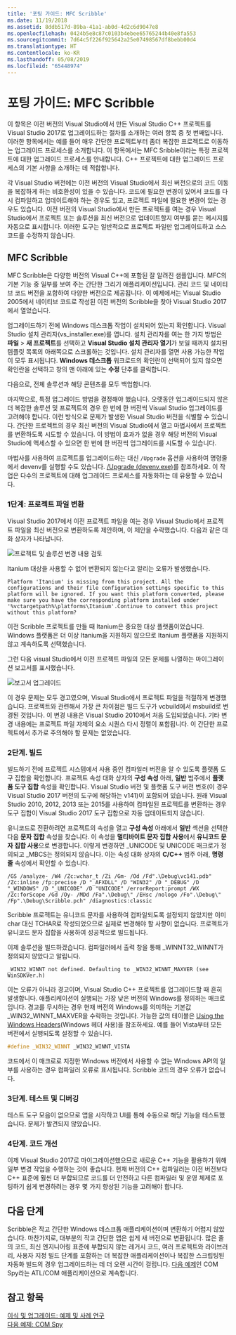 ```yaml
---
title: '포팅 가이드: MFC Scribble'
ms.date: 11/19/2018
ms.assetid: 8ddb517d-89ba-41a1-ab0d-4d2c6d9047e8
ms.openlocfilehash: 0424b5e8c87c0103b4ebee65765244b40e8fa553
ms.sourcegitcommit: 7d64c5f226f925642a25e07498567df8bebb00d4
ms.translationtype: HT
ms.contentlocale: ko-KR
ms.lasthandoff: 05/08/2019
ms.locfileid: "65448974"
---
```

# <a name="porting-guide-mfc-scribble"></a>포팅 가이드: MFC Scribble

이 항목은 이전 버전의 Visual Studio에서 만든 Visual Studio C++ 프로젝트를 Visual Studio 2017로 업그레이드하는 절차를 소개하는 여러 항목 중 첫 번째입니다. 이러한 항목에서는 예를 들어 매우 간단한 프로젝트부터 좀더 복잡한 프로젝트로 이동하는 업그레이드 프로세스를 소개합니다. 이 항목에서는 MFC Sribble이라는 특정 프로젝트에 대한 업그레이드 프로세스를 안내합니다. C++ 프로젝트에 대한 업그레이드 프로세스의 기본 사항을 소개하는 데 적합합니다.

각 Visual Studio 버전에는 이전 버전의 Visual Studio에서 최신 버전으로의 코드 이동을 복잡하게 하는 비호환성이 있을 수 있습니다. 코드에 필요한 변경이 있어서 코드를 다시 컴파일하고 업데이트해야 하는 경우도 있고, 프로젝트 파일에 필요한 변경이 있는 경우도 있습니다. 이전 버전의 Visual Studio에서 만든 프로젝트를 여는 경우 Visual Studio에서 프로젝트 또는 솔루션을 최신 버전으로 업데이트할지 여부를 묻는 메시지를 자동으로 표시합니다. 이러한 도구는 일반적으로 프로젝트 파일만 업그레이드하고 소스 코드를 수정하지 않습니다.

## <a name="mfc-scribble"></a>MFC Scribble

MFC Scribble은 다양한 버전의 Visual C++에 포함된 잘 알려진 샘플입니다. MFC의 기본 기능 중 일부를 보여 주는 간단한 그리기 애플리케이션입니다. 관리 코드 및 네이티브 코드 버전을 포함하여 다양한 버전으로 제공됩니다. 이 예제에서는 Visual Studio 2005에서 네이티브 코드로 작성된 이전 버전의 Scribble을 찾아 Visual Studio 2017에서 열었습니다.

업그레이드하기 전에 Windows 데스크톱 작업이 설치되어 있는지 확인합니다. Visual Studio 설치 관리자(vs_installer.exe)를 엽니다. 설치 관리자를 여는 한 가지 방법은 **파일** > **새 프로젝트**를 선택하고 **Visual Studio 설치 관리자 열기**가 보일 때까지 설치된 템플릿 목록의 아래쪽으로 스크롤하는 것입니다. 설치 관리자를 열면 사용 가능한 작업이 모두 표시됩니다. **Windows 데스크톱** 워크로드의 확인란이 선택되어 있지 않으면 확인란을 선택하고 창의 맨 아래에 있는 **수정** 단추를 클릭합니다.

다음으로, 전체 솔루션과 해당 콘텐츠를 모두 백업합니다.

마지막으로, 특정 업그레이드 방법을 결정해야 했습니다. 오랫동안 업그레이드되지 않은 더 복잡한 솔루션 및 프로젝트의 경우 한 번에 한 버전씩 Visual Studio 업그레이드를 고려해야 합니다. 이런 방식으로 문제가 발생한 Visual Studio 버전을 식별할 수 있습니다. 간단한 프로젝트의 경우 최신 버전의 Visual Studio에서 열고 마법사에서 프로젝트를 변환하도록 시도할 수 있습니다. 이 방법이 효과가 없을 경우 해당 버전의 Visual Studio에 액세스할 수 있으면 한 번에 한 버전씩 업그레이드를 시도할 수 있습니다.

마법사를 사용하여 프로젝트를 업그레이드하는 대신 `/Upgrade` 옵션을 사용하여 명령줄에서 devenv를 실행할 수도 있습니다. [/Upgrade (devenv.exe)](/visualstudio/ide/reference/upgrade-devenv-exe)를 참조하세요. 이 작업은 다수의 프로젝트에 대해 업그레이드 프로세스를 자동화하는 데 유용할 수 있습니다.

### <a name="step-1-converting-the-project-file"></a>1단계: 프로젝트 파일 변환

Visual Studio 2017에서 이전 프로젝트 파일을 여는 경우 Visual Studio에서 프로젝트 파일을 최신 버전으로 변환하도록 제안하며, 이 제안을 수락했습니다. 다음과 같은 대화 상자가 나타납니다.

![프로젝트 및 솔루션 변경 내용 검토](../porting/media/scribbleprojectupgrade.PNG "프로젝트 및 솔루션 변경 내용 검토")

Itanium 대상을 사용할 수 없어 변환되지 않는다고 알리는 오류가 발생했습니다.

```Output
Platform 'Itanium' is missing from this project. All the configurations and their file configuration settings specific to this platform will be ignored. If you want this platform converted, please make sure you have the corresponding platform installed under '%vctargetpath%\platforms\Itanium'.Continue to convert this project without this platform?
```

이전 Scribble 프로젝트를 만들 때 Itanium은 중요한 대상 플랫폼이었습니다. Windows 플랫폼은 더 이상 Itanium을 지원하지 않으므로 Itanium 플랫폼을 지원하지 않고 계속하도록 선택했습니다.

그런 다음 visual Studio에서 이전 프로젝트 파일의 모든 문제를 나열하는 마이그레이션 보고서를 표시했습니다.

![보고서 업그레이드](../porting/media/scribblemigrationreport.PNG "보고서 업그레이드")

이 경우 문제는 모두 경고였으며, Visual Studio에서 프로젝트 파일을 적절하게 변경했습니다. 프로젝트와 관련해서 가장 큰 차이점은 빌드 도구가 vcbuild에서 msbuild로 변경된 것입니다. 이 변경 내용은 Visual Studio 2010에서 처음 도입되었습니다. 기타 변경 내용에는 프로젝트 파일 자체의 요소 시퀀스 다시 정렬이 포함됩니다. 이 간단한 프로젝트에서 추가로 주의해야 할 문제는 없었습니다.

### <a name="step-2-getting-it-to-build"></a>2단계. 빌드

빌드하기 전에 프로젝트 시스템에서 사용 중인 컴파일러 버전을 알 수 있도록 플랫폼 도구 집합을 확인합니다. 프로젝트 속성 대화 상자의 **구성 속성** 아래, **일반** 범주에서 **플랫폼 도구 집합** 속성을 확인합니다. Visual Studio 버전 및 플랫폼 도구 버전 번호(이 경우 Visual Studio 2017 버전의 도구에 해당하는 v141)이 포함되어 있습니다. 원래 Visual Studio 2010, 2012, 2013 또는 2015를 사용하여 컴파일된 프로젝트를 변환하는 경우 도구 집합이 Visual Studio 2017 도구 집합으로 자동 업데이트되지 않습니다.

유니코드로 전환하려면 프로젝트의 속성을 열고 **구성 속성** 아래에서 **일반** 섹션을 선택한 다음 **문자 집합** 속성을 찾습니다. 이 속성을 **멀티바이트 문자 집합 사용**에서 **유니코드 문자 집합 사용**으로 변경합니다. 이렇게 변경하면 _UNICODE 및 UNICODE 매크로가 정의되고 _MBCS는 정의되지 않습니다. 이는 속성 대화 상자의 **C/C++** 범주 아래, **명령줄** 속성에서 확인할 수 있습니다.

```Output
/GS /analyze- /W4 /Zc:wchar_t /Zi /Gm- /Od /Fd".\Debug\vc141.pdb" /Zc:inline /fp:precise /D "_AFXDLL" /D "WIN32" /D "_DEBUG" /D "_WINDOWS" /D "_UNICODE" /D "UNICODE" /errorReport:prompt /WX /Zc:forScope /Gd /Oy- /MDd /Fa".\Debug\" /EHsc /nologo /Fo".\Debug\" /Fp".\Debug\Scribble.pch" /diagnostics:classic
```

Scribble 프로젝트는 유니코드 문자를 사용하여 컴파일되도록 설정되지 않았지만 이미 char 대신 TCHAR로 작성되었으므로 실제로 변경해야 할 사항이 없습니다. 프로젝트가 유니코드 문자 집합을 사용하여 성공적으로 빌드됩니다.

이제 솔루션을 빌드하겠습니다. 컴파일러에서 출력 창을 통해 _WINNT32_WINNT가 정의되지 않았다고 알립니다.

```Output
_WIN32_WINNT not defined. Defaulting to _WIN32_WINNT_MAXVER (see WinSDKVer.h)
```

이는 오류가 아니라 경고이며, Visual Studio C++ 프로젝트를 업그레이드할 때 흔히 발생합니다. 애플리케이션이 실행되는 가장 낮은 버전의 Windows를 정의하는 매크로입니다. 경고를 무시하는 경우 현재 버전의 Windows를 의미하는 기본값 _WIN32_WINNT_MAXVER을 수락하는 것입니다. 가능한 값의 테이블은 [Using the Windows Headers](/windows/desktop/WinProg/using-the-windows-headers)(Windows 헤더 사용)을 참조하세요. 예를 들어 Vista부터 모든 버전에서 실행되도록 설정할 수 있습니다.

```cpp
#define _WIN32_WINNT _WIN32_WINNT_VISTA
```

코드에서 이 매크로로 지정한 Windows 버전에서 사용할 수 없는 Windows API의 일부를 사용하는 경우 컴파일러 오류로 표시됩니다. Scribble 코드의 경우 오류가 없습니다.

### <a name="step-3-testing-and-debugging"></a>3단계. 테스트 및 디버깅

테스트 도구 모음이 없으므로 앱을 시작하고 UI를 통해 수동으로 해당 기능을 테스트했습니다. 문제가 발견되지 않았습니다.

### <a name="step-4-improve-the-code"></a>4단계. 코드 개선

이제 Visual Studio 2017로 마이그레이션했으므로 새로운 C++ 기능을 활용하기 위해 일부 변경 작업을 수행하는 것이 좋습니다. 현재 버전의 C++ 컴파일러는 이전 버전보다 C++ 표준에 훨씬 더 부합되므로 코드를 더 안전하고 다른 컴파일러 및 운영 체제로 포팅하기 쉽게 변경하려는 경우 몇 가지 향상된 기능을 고려해야 합니다.

## <a name="next-steps"></a>다음 단계

Scribble은 작고 간단한 Windows 데스크톱 애플리케이션이며 변환하기 어렵지 않았습니다. 마찬가지로, 대부분의 작고 간단한 앱은 쉽게 새 버전으로 변환됩니다.  많은 줄의 코드, 최신 엔지니어링 표준에 부합되지 않는 레거시 코드, 여러 프로젝트와 라이브러리, 사용자 지정 빌드 단계를 포함하는 더 복잡한 애플리케이션이나 복잡한 스크립팅된 자동화 빌드의 경우 업그레이드하는 데 더 오랜 시간이 걸립니다. [다음 예제](../porting/porting-guide-com-spy.md)인 COM Spy라는 ATL/COM 애플리케이션으로 계속합니다.

## <a name="see-also"></a>참고 항목

[이식 및 업그레이드: 예제 및 사례 연구](../porting/porting-and-upgrading-examples-and-case-studies.md)<br/>
[다음 예제: COM Spy](../porting/porting-guide-com-spy.md)

